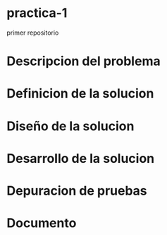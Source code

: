 # practica-1
primer repositorio


# Descripcion del problema

# Definicion de la solucion

# Diseño de la solucion

# Desarrollo de la solucion

# Depuracion de pruebas 

# Documento
